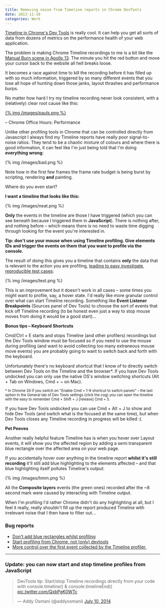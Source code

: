 ```yaml
---
title: Removing noise from Timeline reports in Chrome DevTools
date: 2013-11-10
categories: Work
---
```

[Timeline in Chrome's Dev Tools](https://developers.google.com/chrome-developer-tools/docs/timeline) is really cool. It can help you get all sorts of data from dozens of metrics on the performance health of your web application.

The problem is making Chrome Timeline recordings to me is a bit like the [Manual Burn scene in Apollo 13](http://www.metacafe.com/watch/an-bscBuY74YhbJmm/apollo_13_1995_a_manual_course_correction/). The minute you hit the red button and move your cursor back to the website all hell breaks loose.

It becomes a race against time to kill the recording before it has filled up with so much information, triggered by so many different events that you lose all hope of hunting down those janks, layout thrashes and performance burps.

No matter how hard I try my timeline recording never look consistent, with a (relatively) clear root cause like this:

[{% img /images/pauls.png %}](http://www.youtube.com/watch?v=z0_jD8nO5Zw)

– Chrome Office Hours: Performance

Unlike other profiling tools in Chrome that can be controlled directly from Javascript I always find my Timeline reports have really poor signal-to-noise ratios. They tend to be a chaotic mixture of colours and where there is good information, it can feel like I'm just being told that I'm doing **everything wrong**:

{% img /images/bad.png %}

Note how in the first few frames the frame rate budget is being burst by scripting, rendering **and** painting.

Where do you even start?

**I want a timeline that looks like this:**

{% img /images/neat.png %}

**Only** the events in the timeline are those I have triggered (which you can see beneath because I triggered them in **JavaScript**). There is nothing after, and nothing before – which means there is no need to waste time digging through looking for the event you're interested in.

**Tip: don't use your mouse when using Timeline profiling. Give elements IDs and trigger the events on them that you want to profile via the console.**

The result of doing this gives you a timeline that contains **only** the data that is relevant to the action you are profiling, [leading to easy investigate, reproducible test cases](https://github.com/ftlabs/ftscroller/issues/65):

{% img /images/test.png %}

This is an improvement but it doesn't work in all cases – some times you might want to profile, say, a hover state. I'd really like more granular control over what can start Timeline recording. Something like **Event Listener Breakpoints** (Sources panel of Dev Tools) to choose the sort of events that kick off Timeline recording (to be honest even just a way to stop mouse moves from doing it would be a good start)…

**Bonus tips – Keyboard Shortcuts**

Cmd/Ctrl + E starts and stops Timeline (and other profilers) recordings but the Dev Tools window must be focused so if you need to use the mouse during profiling (and want to avoid collecting too many extraneous mouse move events) you are probably going to want to switch back and forth with the keyboard.

Unfortunately there's no keyboard shortcut that I know of to directly switch between Dev Tools on the Timeline and the browser*. If you have Dev Tools undocked you can only use the native OS's window switching shortcuts (Alt + Tab on Windows, Cmd + ~ on Mac).

<small>\* In Chrome 30 if you switch on "Enable Cmd + 1-9 shortcut to switch panels" – the last option in the General tab of Dev Tools settings (click the cog) you can open the timeline with the easy to remember Cmd + Shift + J [release] Cmd + 5.</small>

If you have Dev Tools undocked you can use Cmd + Alt + J to show and hide Dev Tools (and switch what is the focused at the same time), but when Dev Tools closes any Timeline recording in progress will be killed :(.

**Pet Peeves**

Another really helpful feature Timeline has is when you hover over Layout events, it will show you the affected region by adding a semi transparent blue rectangle over the affected area on your web page.

If you accidentally hover over anything in the timeline report **whilst it's still recording** it'll still add blue highlighting to the elements affected – and that blue highlighting itself pollutes Timeline's output:

{% img /images/hmm.png %}

All the **Composite layers** events (the green ones) recorded after the ~8 second mark were caused by interacting with Timeline output.

When I'm profiling I'd rather Chrome didn't do any highlighting at all, but I feel it really, really shouldn't fill up the report produced Timeline with irrelevant noise that I then have to filter out…

### Bug reports

- [Don't add blue rectangles whilst profiling](https://code.google.com/p/chromium/issues/detail?id=317357)
- [Start profiling from Chrome, not (only) devtools](https://code.google.com/p/chromium/issues/detail?id=317358)
- [More control over the first event collected by the Timeline profiler.](https://code.google.com/p/chromium/issues/detail?id=317359)

---

### Update: you can now start and stop timeline profiles from JavaScript

<blockquote class="twitter-tweet" data-lang="en"><p lang="en" dir="ltr">DevTools tip: Start/stop Timeline recordings directly from your code with console.timeline() &amp; console.timelineEnd() <a href="http://t.co/QxbPgK0WTc">pic.twitter.com/QxbPgK0WTc</a></p>&mdash; Addy Osmani (@addyosmani) <a href="https://twitter.com/addyosmani/status/487353570606743552">July 10, 2014</a></blockquote>
<script async src="//platform.twitter.com/widgets.js" charset="utf-8"></script>
